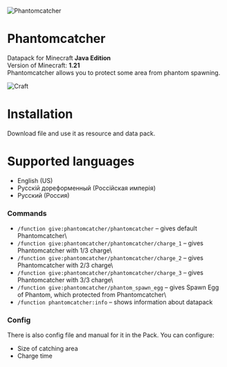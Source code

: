 ![Phantomcatcher](https://cdn.modrinth.com/data/cached_images/410e06fc1637cb99ae559026642c1ce1bf177b08.png)
# Phantomcatcher
Datapack for Minecraft **Java Edition**\
Version of Minecraft: **1.21**\
Phantomcatcher allows you to protect some area from phantom spawning.

![Craft](https://cdn.modrinth.com/data/aJR2iLDU/images/8f4dd436a76b41698e6443260cf347ff34258892.png)

# Installation
Download file and use it as resource and data pack.

# Supported languages
- English (US)
- Русскiй дореформенный (Россiйская имперiя)
- Русский (Россия)

### Commands
- ```/function give:phantomcatcher/phantomcatcher``` – gives default Phantomcatcher\
- ```/function give:phantomcatcher/phantomcatcher/charge_1``` – gives Phantomcatcher with 1/3 charge\
- ```/function give:phantomcatcher/phantomcatcher/charge_2``` – gives Phantomcatcher with 2/3 charge\
- ```/function give:phantomcatcher/phantomcatcher/charge_3``` – gives Phantomcatcher with 3/3 charge\
- ```/function give:phantomcatcher/phantom_spawn_egg``` – gives Spawn Egg of Phantom, which protected from Phantomcatcher\
- ```/function phantomcatcher:info``` – shows information about datapack

### Config
There is also config file and manual for it in the Pack.
You can configure:
- Size of catching area
- Charge time
